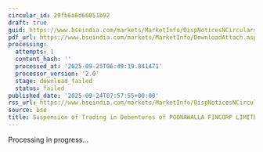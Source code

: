 ```yaml
---
circular_id: 29fb6a6d66051b92
draft: true
guid: https://www.bseindia.com/markets/MarketInfo/DispNoticesNCirculars.aspx?Noticeid={8831A624-F77E-4677-9512-A30C6F891A15}&noticeno=20250924-5&dt=09/24/2025&icount=5&totcount=75&flag=0
pdf_url: https://www.bseindia.com/markets/MarketInfo/DownloadAttach.aspx?id=20250924-5&attachedId=
processing:
  attempts: 1
  content_hash: ''
  processed_at: '2025-09-25T06:49:19.841471'
  processor_version: '2.0'
  stage: download_failed
  status: failed
published_date: '2025-09-24T07:57:55+00:00'
rss_url: https://www.bseindia.com/markets/MarketInfo/DispNoticesNCirculars.aspx?Noticeid={8831A624-F77E-4677-9512-A30C6F891A15}&noticeno=20250924-5&dt=09/24/2025&icount=5&totcount=75&flag=0
source: bse
title: Suspension of Trading in Debentures of POONAWALLA FINCORP LIMITED
---
```


Processing in progress...
